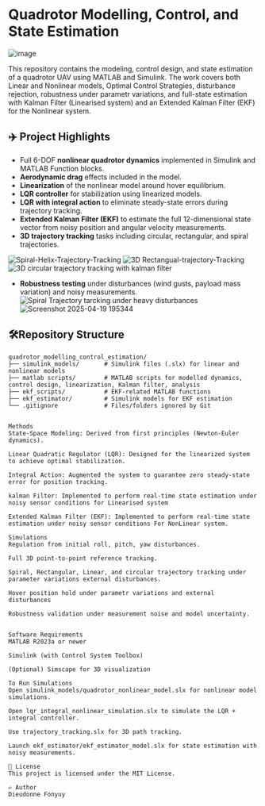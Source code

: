 # Quadrotor Modelling, Control, and State Estimation
![image](https://github.com/user-attachments/assets/1a1c7923-8f44-47f4-a9c8-7d688e103cf1)


This repository contains the modeling, control design, and state estimation of a quadrotor UAV using MATLAB and Simulink. The work covers both Linear and Nonlinear models, Optimal Control Strategies, disturbance rejection, robustness under parametr variations, and full-state estimation with Kalman Filter (Linearised system) and an Extended Kalman Filter (EKF) for the Nonlinear system.

## ✈️ Project Highlights
- Full 6-DOF **nonlinear quadrotor dynamics** implemented in Simulink and MATLAB Function blocks.
- **Aerodynamic drag** effects included in the model.
- **Linearization** of the nonlinear model around hover equilibrium.
- **LQR controller** for stabilization using linearized models.
- **LQR with integral action** to eliminate steady-state errors during trajectory tracking.
- **Extended Kalman Filter (EKF)** to estimate the full 12-dimensional state vector from noisy position and angular velocity measurements.
- **3D trajectory tracking** tasks including circular, rectangular, and spiral trajectories.

![Spiral-Helix-Trajectory-Tracking](https://github.com/user-attachments/assets/693e8158-5969-4bb6-ab6d-57b9c0313354)
![3D Rectangual-trajectory-Tracking](https://github.com/user-attachments/assets/df116c1e-3387-410e-9b5d-3463d3112383)
![3D circular trajectory tracking with kalman filter](https://github.com/user-attachments/assets/74470cac-5d03-4e3b-a951-a2acc81fb67c)
- **Robustness testing** under disturbances (wind gusts, payload mass variation) and noisy measurements.
![Spiral Trajectory tarcking under heavy disturbances](https://github.com/user-attachments/assets/9f3be7ce-bef9-47e0-9845-2efee398f0ef)
![Screenshot 2025-04-19 195344](https://github.com/user-attachments/assets/45caec14-d58a-4870-99f2-8f9941832096)

## 🛠Repository Structure
```plaintext
quadrotor_modelling_control_estimation/
├── simulink_models/       # Simulink files (.slx) for linear and nonlinear models
├── matlab scripts/        # MATLAB scripts for modelled dynamics, control design, linearization, Kalman filter, analysis
├── ekf_scripts/           # EKF-related MATLAB functions
├── ekf_estimator/         # Simulink models for EKF estimation
└── .gitignore             # Files/folders ignored by Git


Methods
State-Space Modeling: Derived from first principles (Newton-Euler dynamics).

Linear Quadratic Regulator (LQR): Designed for the linearized system to achieve optimal stabilization.

Integral Action: Augmented the system to guarantee zero steady-state error for position tracking.

kalman Filter: Implemented to perform real-time state estimation under noisy sensor conditions for Linearised system

Extended Kalman Filter (EKF): Implemented to perform real-time state estimation under noisy sensor conditions For NonLinear system.

Simulations
Regulation from initial roll, pitch, yaw disturbances.

Full 3D point-to-point reference tracking.

Spiral, Rectangular, Linear, and circular trajectory tracking under parameter variations external disturbances.

Hover position hold under parametr variations and external disturbances

Robustness validation under measurement noise and model uncertainty.


Software Requirements
MATLAB R2023a or newer

Simulink (with Control System Toolbox)

(Optional) Simscape for 3D visualization

To Run Simulations
Open simulink_models/quadrotor_nonlinear_model.slx for nonlinear model simulations.

Open lqr_integral_nonlinear_simulation.slx to simulate the LQR + integral controller.

Use trajectory_tracking.slx for 3D path tracking.

Launch ekf_estimator/ekf_estimator_model.slx for state estimation with noisy measurements.

📜 License
This project is licensed under the MIT License.

✍️ Author
Dieudonne Fonyuy
